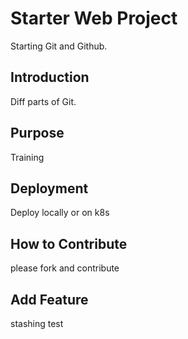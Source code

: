 # Starter Web Project

Starting Git and Github.

## Introduction

Diff parts of Git.

## Purpose

Training

## Deployment

Deploy locally or on k8s

## How to Contribute

please fork and contribute

## Add Feature
stashing
test
